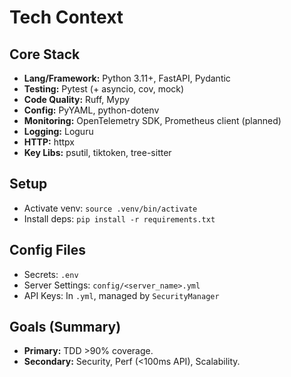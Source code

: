 # Tech Context

## Core Stack
- **Lang/Framework:** Python 3.11+, FastAPI, Pydantic
- **Testing:** Pytest (+ asyncio, cov, mock)
- **Code Quality:** Ruff, Mypy
- **Config:** PyYAML, python-dotenv
- **Monitoring:** OpenTelemetry SDK, Prometheus client (planned)
- **Logging:** Loguru
- **HTTP:** httpx
- **Key Libs:** psutil, tiktoken, tree-sitter

## Setup
- Activate venv: `source .venv/bin/activate`
- Install deps: `pip install -r requirements.txt`

## Config Files
- Secrets: `.env`
- Server Settings: `config/<server_name>.yml`
- API Keys: In `.yml`, managed by `SecurityManager`

## Goals (Summary)
- **Primary:** TDD >90% coverage.
- **Secondary:** Security, Perf (<100ms API), Scalability.